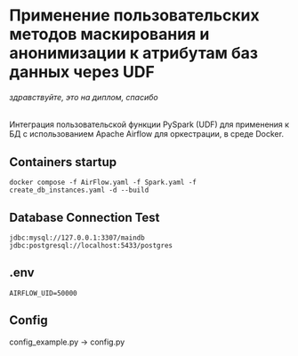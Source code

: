 # Применение пользовательских методов маскирования и анонимизации к атрибутам баз данных через UDF
###### здравствуйте, это на диплом, спасибо

Интеграция пользовательской функции PySpark (UDF) для применения к БД с использованием Apache Airflow для оркестрации, в среде Docker.

## Containers startup
```docker
docker compose -f AirFlow.yaml -f Spark.yaml -f create_db_instances.yaml -d --build
```

## Database Connection Test
```
jdbc:mysql://127.0.0.1:3307/maindb
jdbc:postgresql://localhost:5433/postgres
```

## .env
```
AIRFLOW_UID=50000
```


## Config
config_example.py -> config.py


